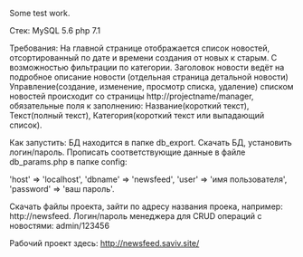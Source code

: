 Some test work.

Стек:
MySQL 5.6
php 7.1

Требования:
На главной странице отображается список новостей, отсортированный по дате и времени создания от новых к старым. 
С возможностью фильтрации по категории.
Заголовок новости ведёт на подробное описание новости (отдельная страница детальной новости)
Управление(создание, изменение, просмотр списка, удаление) списком новостей происходит со страницы http://projectname/manager, 
обязательные поля к заполнению: Название(короткий текст), Текст(полный текст), Категория(короткий текст или выпадающий список).

Как запустить:
БД находится в папке db_export. Скачать БД, установить логин/пароль. Прописать соответствующие данные в файле db_params.php 
в папке config: 

'host' => 'localhost',
'dbname' => 'newsfeed',
'user' => 'имя пользователя',
'password' => 'ваш пароль'.

Скачать файлы проекта, зайти по адресу названия проека, например: http://newsfeed.
Логин/пароль менеджера для CRUD операций с новостями: admin/123456

Рабочий проект здесь: http://newsfeed.saviv.site/
